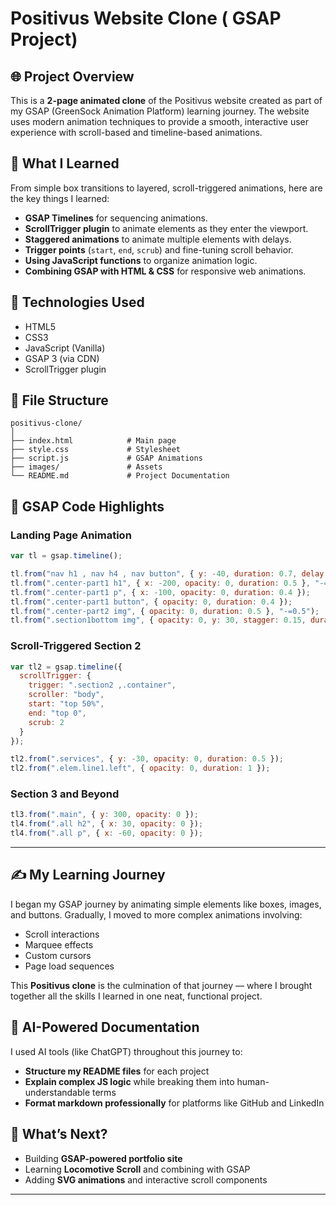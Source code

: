 # Positivus Website Clone ( GSAP Project)

## 🌐 Project Overview

This is a **2-page animated clone** of the Positivus website created as part of my GSAP (GreenSock Animation Platform) learning journey. The website uses modern animation techniques to provide a smooth, interactive user experience with scroll-based and timeline-based animations.

## 🧠 What I Learned

From simple box transitions to layered, scroll-triggered animations, here are the key things I learned:

* **GSAP Timelines** for sequencing animations.
* **ScrollTrigger plugin** to animate elements as they enter the viewport.
* **Staggered animations** to animate multiple elements with delays.
* **Trigger points** (`start`, `end`, `scrub`) and fine-tuning scroll behavior.
* **Using JavaScript functions** to organize animation logic.
* **Combining GSAP with HTML & CSS** for responsive web animations.

## 🚀 Technologies Used

* HTML5
* CSS3
* JavaScript (Vanilla)
* GSAP 3 (via CDN)
* ScrollTrigger plugin

## 📁 File Structure

```
positivus-clone/
│
├── index.html            # Main page
├── style.css             # Stylesheet
├── script.js             # GSAP Animations
├── images/               # Assets
└── README.md             # Project Documentation
```

## 🔧 GSAP Code Highlights

### Landing Page Animation

```js
var tl = gsap.timeline();

tl.from("nav h1 , nav h4 , nav button", { y: -40, duration: 0.7, delay: 0.5, opacity: 0, stagger: 0.15 });
tl.from(".center-part1 h1", { x: -200, opacity: 0, duration: 0.5 }, "-=0.3");
tl.from(".center-part1 p", { x: -100, opacity: 0, duration: 0.4 });
tl.from(".center-part1 button", { opacity: 0, duration: 0.4 });
tl.from(".center-part2 img", { opacity: 0, duration: 0.5 }, "-=0.5");
tl.from(".section1bottom img", { opacity: 0, y: 30, stagger: 0.15, duration: 0.6 });
```

### Scroll-Triggered Section 2

```js
var tl2 = gsap.timeline({
  scrollTrigger: {
    trigger: ".section2 ,.container",
    scroller: "body",
    start: "top 50%",
    end: "top 0",
    scrub: 2
  }
});

tl2.from(".services", { y: -30, opacity: 0, duration: 0.5 });
tl2.from(".elem.line1.left", { opacity: 0, duration: 1 });
```

### Section 3 and Beyond

```js
tl3.from(".main", { y: 300, opacity: 0 });
tl4.from(".all h2", { x: 30, opacity: 0 });
tl4.from(".all p", { x: -60, opacity: 0 });
```

---

## ✍️ My Learning Journey

I began my GSAP journey by animating simple elements like boxes, images, and buttons. Gradually, I moved to more complex animations involving:

* Scroll interactions
* Marquee effects
* Custom cursors
* Page load sequences

This **Positivus clone** is the culmination of that journey — where I brought together all the skills I learned in one neat, functional project.

## 🤖 AI-Powered Documentation

I used AI tools (like ChatGPT) throughout this journey to:

* **Structure my README files** for each project
* **Explain complex JS logic** while breaking them into human-understandable terms
* **Format markdown professionally** for platforms like GitHub and LinkedIn

## 💼 What’s Next?

* Building **GSAP-powered portfolio site**
* Learning **Locomotive Scroll** and combining with GSAP
* Adding **SVG animations** and interactive scroll components

---
